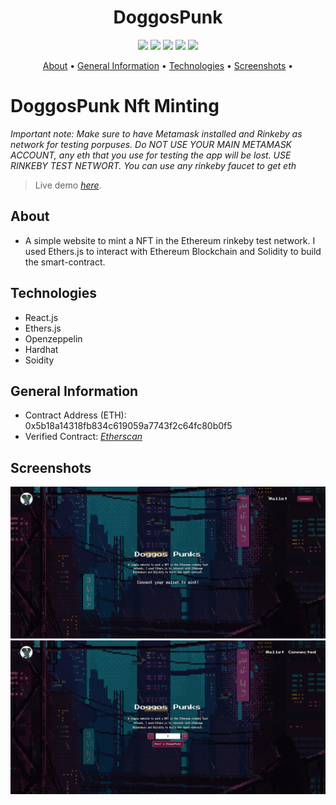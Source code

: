 <h1 align="center">DoggosPunk</h1>
<p align="center">
<img src="https://img.shields.io/badge/version-1.0-success" />
<img src="https://img.shields.io/github/issues/Jesus-fhz/doggosPunk-nft-solidity-project" />
<img src="https://img.shields.io/github/languages/count/Jesus-fhz/doggosPunk-nft-solidity-project"/>
<img src="https://img.shields.io/github/languages/top/Jesus-fhz/doggosPunk-nft-solidity-project"/>
<img src="https://img.shields.io/github/commit-activity/m/Jesus-fhz/doggosPunk-nft-solidity-project"/>
</p>
<p align="center">
  <a href="#about">About</a> •
  <a href="#general%information">General Information</a> •
  <a href="#technologies">Technologies</a> •
  <a href="#screenshots">Screenshots</a> •
</p>

# DoggosPunk Nft Minting

_Important note: Make sure to have Metamask installed and Rinkeby as network for testing porpuses. Do NOT USE YOUR MAIN METAMASK ACCOUNT, any eth that you use for testing the app will be lost. USE RINKEBY TEST NETWORT. You can use any rinkeby faucet to get eth_

> Live demo [_here_](https://funny-khapse-2b44ce.netlify.app/).

## About

-   A simple website to mint a NFT in the Ethereum rinkeby test network. I used Ethers.js to interact with Ethereum Blockchain and Solidity to build the smart-contract.

## Technologies

-   React.js
-   Ethers.js
-   Openzeppelin
-   Hardhat
-   Soidity

## General Information

-   Contract Address (ETH): 0x5b18a14318fb834c619059a7743f2c64fc80b0f5
-   Verified Contract: [_Etherscan_](https://rinkeby.etherscan.io/address/0x5b18a14318fb834c619059a7743f2c64fc80b0f5#code)

## Screenshots

![](src/assets/connect.png)
![](src/assets/connected.png)
